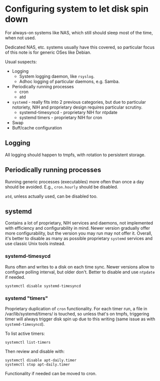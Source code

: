 # Configuring system to let disk spin down

For always-on systems like NAS, which still should sleep most of the time,
when not used.

Dedicated NAS, etc. systems usually have this covered, so particular focus
of this note is for generic OSes like Debian.

Usual suspects:

* Logging
  * System logging daemon, like `rsyslog`.
  * Adhoc logging of particular daemons, e.g. Samba.
* Periodically running processes
  * cron
  * atd
* `systemd` - really fits into 2 previous categories, but due to particular
  notoriety, NIH and proprietary design requires particular scrutiny.
  * systemd-timesyncd - proprietary NIH for ntpdate
  * systemd timers - proprietary NIH for cron
* Swap
* Buff/cache configuration

## Logging

All logging should happen to tmpfs, with rotation to persistent storage.

## Periodically running processes

Running generic processes (executables) more often than once a day
should be avoided. E.g., `cron.hourly` should be disabled.

`atd`, unless actually used, can be disabled too.

## systemd

Contains a lot of proprietary, NIH services and daemons, not
implemented with efficiency and configurability in mind. Newer
version gradually offer more configurability, but the version
you may run may not offer it. Overall, it's better to disable
as many as possible proprietary `systemd` services and use
classic Unix tools instead.

### systemd-timesycd

Runs often and writes to a disk on each time sync. Newer versions
allow to configure polling interval, but older don't. Better to
disable and use `ntpdate` if needed.

```
systemctl disable systemd-timesyncd
```

### systemd "timers"

Proprietary duplication of `cron` functionality. For each timer
run, a file in /var/lib/systemd/timers/ is touched, so unless
that's on tmpfs, triggering timer will always trigger disk
spin up due to this writing (same issue as with
`systemd-timesyncd`).

To list active timers:

```
systemctl list-timers
```

Then review and disable with:

```
systemctl disable apt-daily.timer
systemctl stop apt-daily.timer
```

Functionality if needed can be moved to cron.
